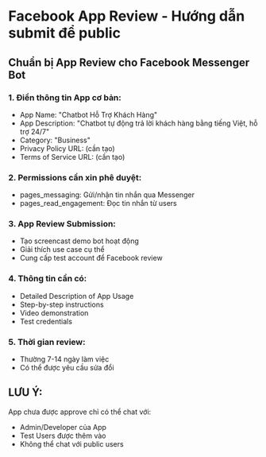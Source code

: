 # Facebook App Review - Hướng dẫn submit để public

## Chuẩn bị App Review cho Facebook Messenger Bot

### 1. Điền thông tin App cơ bản:
- App Name: "Chatbot Hỗ Trợ Khách Hàng"
- App Description: "Chatbot tự động trả lời khách hàng bằng tiếng Việt, hỗ trợ 24/7"
- Category: "Business"
- Privacy Policy URL: (cần tạo)
- Terms of Service URL: (cần tạo)

### 2. Permissions cần xin phê duyệt:
- pages_messaging: Gửi/nhận tin nhắn qua Messenger
- pages_read_engagement: Đọc tin nhắn từ users

### 3. App Review Submission:
- Tạo screencast demo bot hoạt động
- Giải thích use case cụ thể
- Cung cấp test account để Facebook review

### 4. Thông tin cần có:
- Detailed Description of App Usage
- Step-by-step instructions
- Video demonstration
- Test credentials

### 5. Thời gian review: 
- Thường 7-14 ngày làm việc
- Có thể được yêu cầu sửa đổi

## LƯU Ý: 
App chưa được approve chỉ có thể chat với:
- Admin/Developer của App
- Test Users được thêm vào
- Không thể chat với public users
